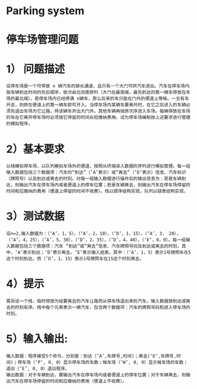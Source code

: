 # Parking system
停车场管理问题
==
# 1） 问题描述
    设停车场是一个可停放 n 辆汽车的狭长通道，且只有一个大门可供汽车进出。汽车在停车场内按车辆到达时间的先后顺序，依次由北向南排列（大门在最南端，最先到达的第一辆车停放在车场的最北端）。若停车场内已经停满 n辆车，那么后来的车只能在门外的便道上等候。一旦有车开走，则排在便道上的第一辆车即可开入。当停车场内某辆车要离开时，在它之后进入的车辆必须先退出车场为它让路，待该辆车开出大门外，其他车辆再按原次序进入车场。每辆停放在车场的车在它离开停车场时必须按它停留的时间长短缴纳费用。试为停车场编制按上述要求进行管理的模拟程序。
# 2）基本要求
	以栈模拟停车场，以队列模拟车场外的便道，按照从终端读入数据的序列进行模拟管理。每一组输入数据包括三个数据项：汽车的“到达”（‘A’表示）或“离去”（‘D’表示）信息、汽车标识（牌照号）以及到达或离去的时刻。对每一组输入数据进行操作后的输出信息为：若是车辆到达，则输出汽车在停车场内或者便道上的停车位置；若是车辆离去，则输出汽车在停车场停留的时间和应缴纳的费用（便道上停留的时间不收费）。栈以顺序结构实现，队列以链表结构实现。
# 3）测试数据
    设n=2,输入数据为：（‘A’，1，5），（‘A’，2，10），（‘D’，1，15），（‘A’，3， 20），（‘A’，4，25），（‘A’，5，30），（‘D’，2，35），（‘D’，4，40），（‘E’，0，0）。每一组输入数据包括三个数据项：汽车 “到达”或“离去”信息、汽车牌照号码及到达或离去的时刻，其中，‘A’表示到达；‘D’表示离去，‘E’表示输入结束。其中：（‘A’，1，5）表示1号牌照车在5这个时刻到达，而（‘D’，1，15）表示1号牌照车在15这个时刻离去。
# 4）提示
	需另设一个栈，临时停放为给要离去的汽车让路而从停车场退出来的汽车。输入数据按到达或离去的时刻有序。栈中每个元素表示一辆汽车，包含两个数据项：汽车的牌照号码和进入停车场的时刻。
# 5）输入输出:
    输入数据：程序接受5个命令，分别是：到达（‘A’,车牌号,时间)；离去(‘D’,车牌号,时间)；停车场（‘P’, 0, 0）显示停车场的车数；候车场（‘W’, 0, 0）显示候车场的车数；退出（‘E’, 0, 0）退出程序。
    输出数据：对于车辆到达，要输出汽车在停车场内或者便道上的停车位置；对于车辆离去，则输出汽车在停车场停留的时间和应缴纳的费用（便道上不收费）。
